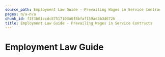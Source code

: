 ```yaml
---
source_path: Employment Law Guide - Prevailing Wages in Service Contracts.md
pages: n/a-n/a
chunk_id: f3f3b01ccdc87517103a0f8bfaf159ad3b346726
title: Employment Law Guide - Prevailing Wages in Service Contracts
---
```

# Employment Law Guide
